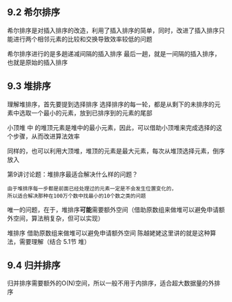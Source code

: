 ## 9.2 希尔排序
希尔排序是对插入排序的改造，利用了插入排序的简单，同时，改进了插入排序只能进行两个相邻元素的比较和交换导致效率较低的问题

希尔排序进行的是多趟递减间隔的插入排序
最后一趟，就是一间隔的插入排序，也就是原始的插入排序

## 9.3 堆排序
理解堆排序，首先要提到选择排序
选择排序的每一轮，都是从剩下的未排序的元素中选取一个最小的元素，放到已排序到的元素的尾部

小顶堆 中 的堆顶元素是堆中的最小元素，因此，可以借助小顶堆来完成选择的这个步骤，从而改进算法效率

同样的，也可以利用大顶堆，堆顶的元素是最大元素，每次从堆顶选择元素，倒序放入

第9讲讨论题：堆排序最适合解决什么样的问题？
    
    由于堆排序每一步都是前面已经处理过的元素一定是不会发生位置变化的，
    所以适合解决那种在100万个数中找最小的10个数之类的问题
    
唯一的问题，在于，堆排序**可能**需要额外空间（借助原数组来做堆可以避免申请额外空间，算法稍复杂，但可以实现）

堆排序 借助原数组来做堆可以避免申请额外空间  陈越姥姥这里讲的就是这种算法，需要理解（结合 5.1节 堆）

## 9.4 归并排序
归并排序需要额外的O(N)空间，所以一般不用于内排序，适合超大数据量的外排序
